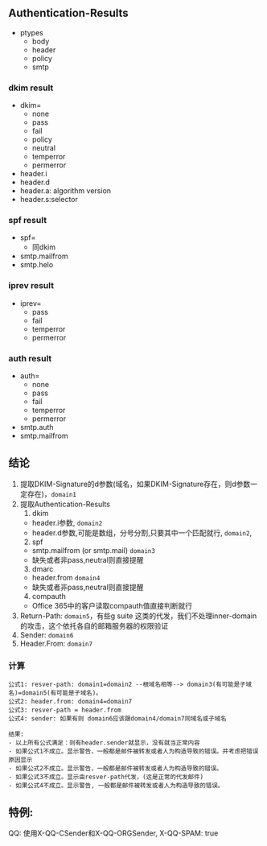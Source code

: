 ## Authentication-Results
- ptypes
  - body
  - header
  - policy
  - smtp
### dkim result
- dkim=
  - none
  - pass
  - fail
  - policy
  - neutral
  - temperror
  - permerror
- header.i
- header.d
- header.a: algorithm version
- header.s:selector
### spf result
- spf=
  - 同dkim
- smtp.mailfrom
- smtp.helo
### iprev result
- iprev=
  - pass
  - fail
  - temperror
  - permerror
### auth result
  - auth=
    - none
    - pass
    - fail
    - temperror
    - permerror
  - smtp.auth
  - smtp.mailfrom
## 结论
1. 提取DKIM-Signature的d参数(域名，如果DKIM-Signature存在，则d参数一定存在)，`domain1`
2. 提取Authentication-Results
   1. dkim
     - header.i参数, `domain2`
     - header.d参数,可能是数组，分号分割,只要其中一个匹配就行, `domain2`,
   2. spf
     - smtp.mailfrom (or smtp.mail) `domain3`
     - 缺失或者非pass,neutral则直接提醒
   3. dmarc
     - header.from `domain4`
     - 缺失或者非pass,neutral则直接提醒
   4. compauth
     - Office 365中的客户读取compauth值直接判断就行
3. Return-Path: `domain5`，有些g suite 这类的代发，我们不处理inner-domain的攻击，这个依托各自的邮箱服务器的权限验证
4. Sender: `domain6`
5. Header.From: `domain7`
### 计算
```
公式1: resver-path: domain1=domain2 --根域名相等--> domain3(有可能是子域名)=domain5(有可能是子域名)。
公式2: header.from: domain4=domain7
公式3: resver-path = header.from
公式4: sender: 如果有则 domain6应该跟domain4/domain7同域名或子域名

结果: 
- 以上所有公式满足：则有header.sender就显示，没有就当正常内容
- 如果公式1不成立。显示警告，一般都是邮件被转发或者人为构造导致的错误。并考虑把错误原因显示
- 如果公式2不成立。显示警告，一般都是邮件被转发或者人为构造导致的错误。
- 如果公式3不成立。显示由resver-path代发，(这是正常的代发邮件)
- 如果公式4不成立。显示警告, 一般都是邮件被转发或者人为构造导致的错误。
```
## 特例:
QQ: 使用X-QQ-CSender和X-QQ-ORGSender, X-QQ-SPAM: true

